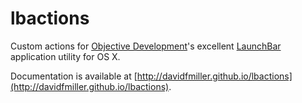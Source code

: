 # lbactions

Custom actions for [Objective Development](https://www.obdev.at/index.html)'s excellent [LaunchBar](https://www.obdev.at/products/launchbar/index.html) application utility for OS X.

Documentation is available at [http://davidfmiller.github.io/lbactions](http://davidfmiller.github.io/lbactions).